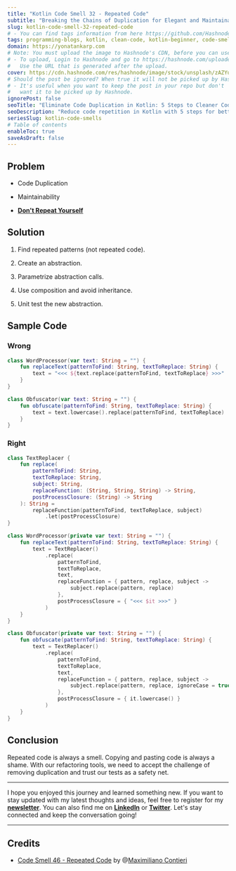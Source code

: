 ```yaml
---
title: "Kotlin Code Smell 32 - Repeated Code"
subtitle: "Breaking the Chains of Duplication for Elegant and Maintainable Code"
slug: kotlin-code-smell-32-repeated-code
# - You can find tags information from here https://github.com/Hashnode/support/blob/main/misc/tags.json
tags: programming-blogs, kotlin, clean-code, kotlin-beginner, code-smell-1
domain: https://yonatankarp.com
# Note: You must upload the image to Hashnode's CDN, before you can use it here.
# - To upload, Login to Hashnode and go to https://hashnode.com/uploader
#   Use the URL that is generated after the upload.
cover: https://cdn.hashnode.com/res/hashnode/image/stock/unsplash/zAZYuch7deE/upload/105e5b048e80b9419b301810cc15e656.jpeg
# Should the post be ignored? When true it will not be picked up by Hashnode.
# - It's useful when you want to keep the post in your repo but don't
#   want it to be picked up by Hashnode.
ignorePost: false
seoTitle: "Eliminate Code Duplication in Kotlin: 5 Steps to Cleaner Code"
seoDescription: "Reduce code repetition in Kotlin with 5 steps for better quality, maintainability, and adherence to the DRY principle."
seriesSlug: kotlin-code-smells
# Table of contents
enableToc: true
saveAsDraft: false
---
```


## Problem

* Code Duplication
    
* Maintainability
    
* [**Don't Repeat Yourself**](https://en.wikipedia.org/wiki/Don%27t_repeat_yourself)
    

## Solution

1. Find repeated patterns (not repeated code).
    
2. Create an abstraction.
    
3. Parametrize abstraction calls.
    
4. Use composition and avoid inheritance.
    
5. Unit test the new abstraction.
    

## Sample Code

### Wrong

```kotlin
class WordProcessor(var text: String = "") {
    fun replaceText(patternToFind: String, textToReplace: String) {
        text = "<<< ${text.replace(patternToFind, textToReplace} >>>"
    }
}

class Obfuscator(var text: String = "") {
    fun obfuscate(patternToFind: String, textToReplace: String) {
        text = text.lowercase().replace(patternToFind, textToReplace)
    }
}
```

### Right

```kotlin
class TextReplacer {
    fun replace(
        patternToFind: String,
        textToReplace: String,
        subject: String,
        replaceFunction: (String, String, String) -> String,
        postProcessClosure: (String) -> String
    ): String =
        replaceFunction(patternToFind, textToReplace, subject)
            .let(postProcessClosure)
}

class WordProcessor(private var text: String = "") {
    fun replaceText(patternToFind: String, textToReplace: String) {
        text = TextReplacer()
            .replace(
                patternToFind,
                textToReplace,
                text,
                replaceFunction = { pattern, replace, subject ->
                    subject.replace(pattern, replace)
                },
                postProcessClosure = { "<<< $it >>>" }
            )
    }
}

class Obfuscator(private var text: String = "") {
    fun obfuscate(patternToFind: String, textToReplace: String) {
        text = TextReplacer()
            .replace(
                patternToFind,
                textToReplace,
                text,
                replaceFunction = { pattern, replace, subject ->
                    subject.replace(pattern, replace, ignoreCase = true)
                },
                postProcessClosure = { it.lowercase() }
            )
    }
}
```

## Conclusion

Repeated code is always a smell. Copying and pasting code is always a shame. With our refactoring tools, we need to accept the challenge of removing duplication and trust our tests as a safety net.

---

I hope you enjoyed this journey and learned something new. If you want to stay updated with my latest thoughts and ideas, feel free to register for my [**newsletter**](https://yonatankarp.com/newsletter). You can also find me on [**LinkedIn**](https://www.linkedin.com/in/yonatankarp/) or [**Twitter**](https://twitter.com/yonatan_karp). Let's stay connected and keep the conversation going!

---

## Credits

* [Code Smell 46 - Repeated Code](https://maximilianocontieri.com/code-smell-46-repeated-code) by @[Maximiliano Contieri](@mcsee)
